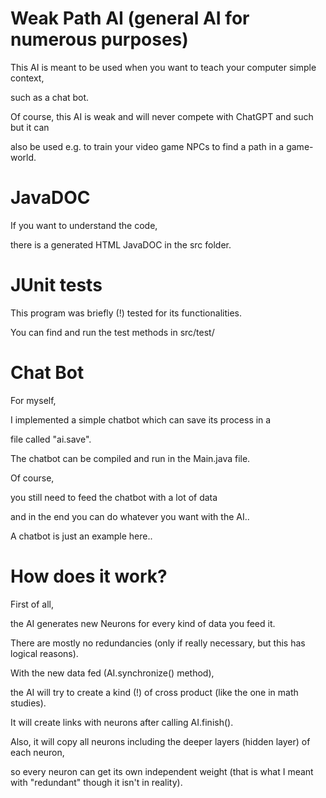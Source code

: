 # Weak Path AI (general AI for numerous purposes)

This AI is meant to be used when you want to teach your computer simple context,

such as a chat bot.

Of course, this AI is weak and will never compete with ChatGPT and such but it can

also be used e.g. to train your video game NPCs to find a path in a game-world.

# JavaDOC

If you want to understand the code,

there is a generated HTML JavaDOC in the src folder.

# JUnit tests

This program was briefly (!) tested for its functionalities.

You can find and run the test methods in src/test/

# Chat Bot

For myself,

I implemented a simple chatbot which can save its process in a

file called "ai.save".

The chatbot can be compiled and run in the Main.java file.

Of course,

you still need to feed the chatbot with a lot of data

and in the end you can do whatever you want with the AI..

A chatbot is just an example here..

# How does it work?

First of all,

the AI generates new Neurons for every kind of data you feed it.

There are mostly no redundancies (only if really necessary, but this has logical reasons).

With the new data fed (AI.synchronize() method),

the AI will try to create a kind (!) of cross product (like the one in math studies).

It will create links with neurons after calling AI.finish().

Also, it will copy all neurons including the deeper layers (hidden layer) of each neuron,

so every neuron can get its own independent weight (that is what I meant with "redundant" though it isn't in reality).